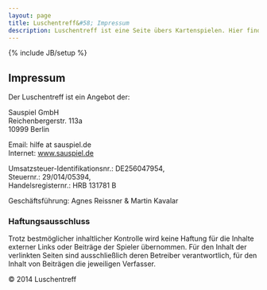 ```yaml
---
layout: page
title: Luschentreff&#58; Impressum
description: Luschentreff ist eine Seite übers Kartenspielen. Hier finden Schafkopfer, Skatspieler, Doppelkopfspieler und Schnapser viele hilfreiche Informationen.
---
```

{% include JB/setup %}

## Impressum   

Der Luschentreff ist ein Angebot der:

Sauspiel GmbH     
Reichenbergerstr. 113a     
10999 Berlin

Email: hilfe at sauspiel.de    
Internet: www.sauspiel.de

Umsatzsteuer-Identifikationsnr.: DE256047954,     
Steuernr.: 29/014/05394,     
Handelsregisternr.: HRB 131781 B    

Geschäftsführung: Agnes Reissner & Martin Kavalar


### Haftungsausschluss    

Trotz bestmöglicher inhaltlicher Kontrolle wird keine Haftung für die Inhalte externer Links oder Beiträge der Spieler übernommen. Für den Inhalt der verlinkten Seiten sind ausschließlich deren Betreiber verantwortlich, für den Inhalt von Beiträgen die jeweiligen Verfasser.


© 2014 Luschentreff
